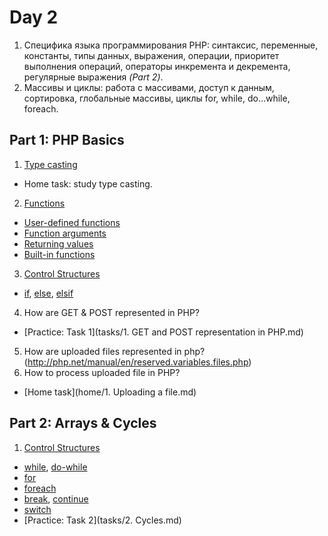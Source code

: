 # Day 2

1. Специфика языка программирования PHP: синтаксис, переменные, константы, типы данных, выражения, операции, приоритет выполнения операций, операторы инкремента и декремента, регулярные выражения *(Part 2)*.
2. Массивы и циклы: работа с массивами, доступ к данным, сортировка, глобальные массивы, циклы for, while, do…while, foreach.

## Part 1: PHP Basics

1. [Type casting](http://php.net/manual/en/language.types.type-juggling.php)
  * Home task: study type casting.
2. [Functions](http://php.net/manual/en/language.functions.php)
  * [User-defined functions](http://php.net/manual/en/functions.user-defined.php)
  * [Function arguments](http://php.net/manual/en/functions.arguments.php)
  * [Returning values](http://php.net/manual/en/functions.returning-values.php)
  * [Built-in functions](http://php.net/manual/en/functions.internal.php)
3. [Control Structures](http://php.net/manual/en/language.control-structures.php)
  * [if](http://php.net/manual/en/control-structures.if.php), [else](http://php.net/manual/en/control-structures.else.php), [elsif](http://php.net/manual/en/control-structures.elseif.php)
4. How are GET & POST represented in PHP?
  * [Practice: Task 1](tasks/1. GET and POST representation in PHP.md)
5. How are uploaded files represented in php? (http://php.net/manual/en/reserved.variables.files.php)
6. How to process uploaded file in PHP?
  * [Home task](home/1. Uploading a file.md)

## Part 2: Arrays & Cycles

1. [Control Structures](http://php.net/manual/en/language.control-structures.php)
  * [while](http://php.net/manual/en/control-structures.while.php), [do-while](http://php.net/manual/en/control-structures.do.while.php)
  * [for](http://php.net/manual/en/control-structures.for.php)
  * [foreach](http://php.net/manual/en/control-structures.foreach.php)
  * [break](http://php.net/manual/en/control-structures.break.php), [continue](http://php.net/manual/en/control-structures.continue.php)
  * [switch](http://php.net/manual/en/control-structures.switch.php)
  * [Practice: Task 2](tasks/2. Cycles.md)